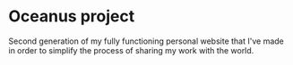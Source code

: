 # Oceanus project
Second generation of my fully functioning personal website that I've made in order to simplify the process of sharing my work with the world.
